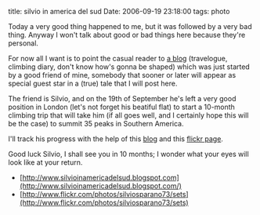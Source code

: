 title: silvio in america del sud
Date: 2006-09-19 23:18:00
tags: photo
 

Today a very good thing happened to me, but it was followed by a very bad thing. Anyway I won't talk about good or bad things here because they're personal.  
  
For now all I want is to point the casual reader to [a blog](http://www.silvioinamericadelsud.blogspot.com/) (travelogue, climbing diary, don't know how's gonna be shaped) which was just started by a good friend of mine, somebody that sooner or later will appear as special guest star in a (true) tale that I will post here.  
  
The friend is Silvio, and on the 19th of September he's left a very good position in London (let's not forget his beatiful flat) to start a 10-month climbing trip that will take him (if all goes well, and I certainly hope this will be the case) to summit 35 peaks in Southern America.  
  
I'll track his progress with the help of this [blog](http://www.silvioinamericadelsud.blogspot.com/) and this [flickr page](http://www.flickr.com/photos/silviosparano73/sets).  
  
Good luck Silvio, I shall see you in 10 months; I wonder what your eyes will look like at your return.  
  
* [http://www.silvioinamericadelsud.blogspot.com](http://www.silvioinamericadelsud.blogspot.com/)  
* [http://www.flickr.com/photos/silviosparano73/sets](http://www.flickr.com/photos/silviosparano73/sets)
